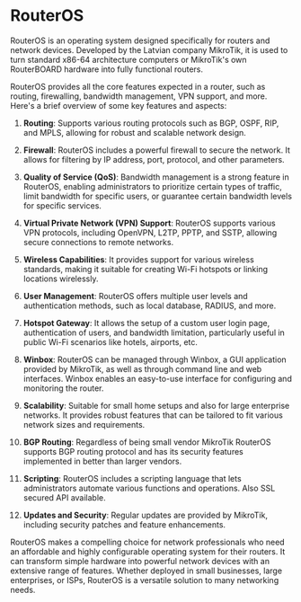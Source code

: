 # RouterOS

RouterOS is an operating system designed specifically for routers and network
devices. Developed by the Latvian company MikroTik, it is used to turn standard
x86-64 architecture computers or MikroTik's own RouterBOARD hardware into fully
functional routers.

RouterOS provides all the core features expected in a router, such as routing,
firewalling, bandwidth management, VPN support, and more. Here's a brief
overview of some key features and aspects:

1. **Routing**: Supports various routing protocols such as BGP, OSPF, RIP, and
   MPLS, allowing for robust and scalable network design.

2. **Firewall**: RouterOS includes a powerful firewall to secure the network.
   It allows for filtering by IP address, port, protocol, and other parameters.

3. **Quality of Service (QoS)**: Bandwidth management is a strong feature in
   RouterOS, enabling administrators to prioritize certain types of traffic,
limit bandwidth for specific users, or guarantee certain bandwidth levels for
specific services.

4. **Virtual Private Network (VPN) Support**: RouterOS supports various VPN
   protocols, including OpenVPN, L2TP, PPTP, and SSTP, allowing secure
connections to remote networks.

5. **Wireless Capabilities**: It provides support for various wireless
   standards, making it suitable for creating Wi-Fi hotspots or linking
locations wirelessly.

6. **User Management**: RouterOS offers multiple user levels and authentication
   methods, such as local database, RADIUS, and more.

7. **Hotspot Gateway**: It allows the setup of a custom user login page,
   authentication of users, and bandwidth limitation, particularly useful in
public Wi-Fi scenarios like hotels, airports, etc.

8. **Winbox**: RouterOS can be managed through Winbox, a GUI application
   provided by MikroTik, as well as through command line and web interfaces.
Winbox enables an easy-to-use interface for configuring and monitoring the
router.

9. **Scalability**: Suitable for small home setups and also for large
   enterprise networks. It provides robust features that can be tailored to fit
various network sizes and requirements.

10. **BGP Routing**: Regardless of being small vendor MikroTik RouterOS
    supports BGP routing protocol and has its security features implemented in
    better than larger vendors.

11. **Scripting**: RouterOS includes a scripting language that lets
    administrators automate various functions and operations.
    Also SSL secured API available.

13. **Updates and Security**: Regular updates are provided by MikroTik,
    including security patches and feature enhancements.

RouterOS makes a compelling choice for network professionals who need an
affordable and highly configurable operating system for their routers. It can
transform simple hardware into powerful network devices with an extensive range
of features. Whether deployed in small businesses, large enterprises, or ISPs,
RouterOS is a versatile solution to many networking needs.
